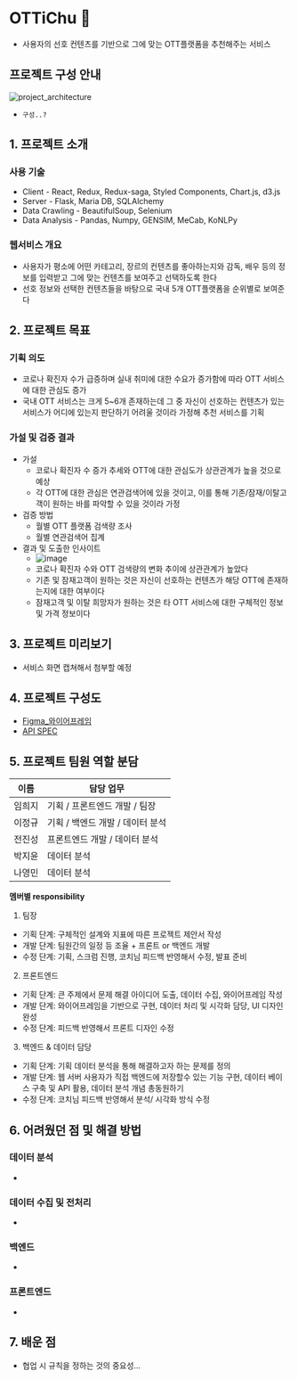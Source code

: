 # OTTiChu 🎠
- 사용자의 선호 컨텐츠를 기반으로 그에 맞는 OTT플랫폼을 추천해주는 서비스


## 프로젝트 구성 안내

![project_architecture](https://user-images.githubusercontent.com/41099712/137999966-74725480-9511-44b6-8edb-1414d07bc073.PNG)

* `구성..?`

## 1. 프로젝트 소개

### 사용 기술
- Client - React, Redux, Redux-saga, Styled Components, Chart.js, d3.js
- Server - Flask, Maria DB, SQLAlchemy
- Data Crawling - BeautifulSoup, Selenium
- Data Analysis - Pandas, Numpy, GENSIM, MeCab, KoNLPy

### 웹서비스 개요
- 사용자가 평소에 어떤 카테고리, 장르의 컨텐츠를 좋아하는지와 감독, 배우 등의 정보를 입력받고 그에 맞는 컨텐츠를 보여주고 선택하도록 한다
- 선호 정보와 선택한 컨텐츠들을 바탕으로 국내 5개 OTT플랫폼을 순위별로 보여준다

## 2. 프로젝트 목표

### 기획 의도
- 코로나 확진자 수가 급증하며 실내 취미에 대한 수요가 증가함에 따라 OTT 서비스에 대한 관심도 증가
- 국내 OTT 서비스는 크게 5~6개 존재하는데 그 중 자신이 선호하는 컨텐츠가 있는 서비스가 어디에 있는지 판단하기 어려울 것이라 가정해 추천 서비스를 기획

### 가설 및 검증 결과
- 가설
  - 코로나 확진자 수 증가 추세와 OTT에 대한 관심도가 상관관계가 높을 것으로 예상
  - 각 OTT에 대한 관심은 연관검색어에 있을 것이고, 이를 통해 기존/잠재/이탈고객이 원하는 바를 파악할 수 있을 것이라 가정
- 검증 방법
  - 월별 OTT 플랫폼 검색량 조사
  - 월별 연관검색어 집계 
- 결과 및 도출한 인사이트
  - ![image](https://user-images.githubusercontent.com/41099712/138000793-78bbe5cb-6656-49c3-974d-73b072f8f94b.png)
  - 코로나 확진자 수와 OTT 검색량의 변화 추이에 상관관계가 높았다
  - 기존 및 잠재고객이 원하는 것은 자신이 선호하는 컨텐츠가 해당 OTT에 존재하는지에 대한 여부이다
  - 잠재고객 및 이탈 희망자가 원하는 것은 타 OTT 서비스에 대한 구체적인 정보 및 가격 정보이다

## 3. 프로젝트 미리보기

- 서비스 화면 캡쳐해서 첨부할 예정

## 4. 프로젝트 구성도
  - [Figma_와이어프레임](https://www.figma.com/file/YYoXRBF6wPhL7EGZ3S6ogu/OTTichu?node-id=0%3A1)
  - [API SPEC](https://documenter.getpostman.com/view/16648605/UUy38RsB)

## 5. 프로젝트 팀원 역할 분담
| 이름 | 담당 업무 |
| ------ | ------ |
| 임희지 | 기획 / 프론트엔드 개발 / 팀장 |
| 이정규 | 기획 / 백엔드 개발 / 데이터 분석 |
| 전진성 | 프론트엔드 개발 / 데이터 분석 |
| 박지윤 | 데이터 분석 |
| 나영민 | 데이터 분석 |

**멤버별 responsibility**

1. 팀장 

- 기획 단계: 구체적인 설계와 지표에 따른 프로젝트 제안서 작성
- 개발 단계: 팀원간의 일정 등 조율 + 프론트 or 백엔드 개발
- 수정 단계: 기획, 스크럼 진행, 코치님 피드백 반영해서 수정, 발표 준비

2. 프론트엔드 

- 기획 단계: 큰 주제에서 문제 해결 아이디어 도출, 데이터 수집, 와이어프레임 작성
- 개발 단계: 와이어프레임을 기반으로 구현, 데이터 처리 및 시각화 담당, UI 디자인 완성
- 수정 단계: 피드백 반영해서 프론트 디자인 수정

 3. 백엔드 & 데이터 담당  

- 기획 단계: 기획 데이터 분석을 통해 해결하고자 하는 문제를 정의
- 개발 단계: 웹 서버 사용자가 직접 백엔드에 저장할수 있는 기능 구현, 데이터 베이스 구축 및 API 활용, 데이터 분석 개념 총동원하기
- 수정 단계: 코치님 피드백 반영해서 분석/ 시각화 방식 수정

## 6. 어려웠던 점 및 해결 방법
### 데이터 분석
- 
### 데이터 수집 및 전처리
- 
### 백엔드
- 
### 프론트엔드
- 

## 7. 배운 점
- 협업 시 규칙을 정하는 것의 중요성...
